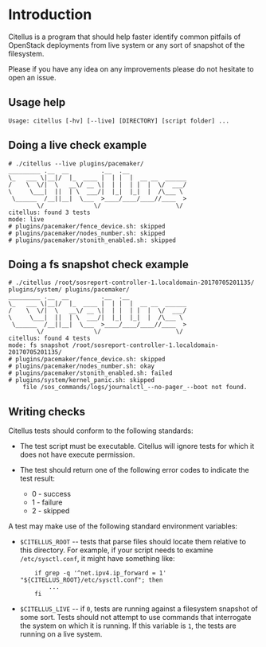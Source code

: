 # Introduction

Citellus is a program that should help faster identify common pitfails of OpenStack deployments from live system or any sort of snapshot of the filesystem.

Please if you have any idea on any improvements please do not hesitate to open an issue.

## Usage help

```
Usage: citellus [-hv] [--live] [DIRECTORY] [script folder] ... 
```

## Doing a live check example

```
# ./citellus --live plugins/pacemaker/
_________ .__  __         .__  .__                
\_   ___ \|__|/  |_  ____ |  | |  |  __ __  ______
/    \  \/|  \   __\/ __ \|  | |  | |  |  \/  ___/
\     \___|  ||  | \  ___/|  |_|  |_|  |  /\___ \ 
 \______  /__||__|  \___  >____/____/____//____  >
        \/              \/                     \/ 
citellus: found 3 tests
mode: live
# plugins/pacemaker/fence_device.sh: skipped 
# plugins/pacemaker/nodes_number.sh: skipped 
# plugins/pacemaker/stonith_enabled.sh: skipped 
```

## Doing a fs snapshot check example

```
# ./citellus /root/sosreport-controller-1.localdomain-20170705201135/ plugins/system/ plugins/pacemaker/
_________ .__  __         .__  .__                
\_   ___ \|__|/  |_  ____ |  | |  |  __ __  ______
/    \  \/|  \   __\/ __ \|  | |  | |  |  \/  ___/
\     \___|  ||  | \  ___/|  |_|  |_|  |  /\___ \ 
 \______  /__||__|  \___  >____/____/____//____  >
        \/              \/                     \/ 
citellus: found 4 tests
mode: fs snapshot /root/sosreport-controller-1.localdomain-20170705201135/
# plugins/pacemaker/fence_device.sh: skipped 
# plugins/pacemaker/nodes_number.sh: okay 
# plugins/pacemaker/stonith_enabled.sh: failed 
# plugins/system/kernel_panic.sh: skipped 
    file /sos_commands/logs/journalctl_--no-pager_--boot not found.
```

## Writing checks

Citellus tests should conform to the following standards:

- The test script must be executable. Citellus will ignore tests for
  which it does not have execute permission.

- The test should return one of the following error codes to indicate
  the test result:

    - 0 - success
    - 1 - failure
    - 2 - skipped

A test may make use of the following standard environment variables:

- `$CITELLUS_ROOT` -- tests that parse files should locate them
  relative to this directory.  For example, if your script needs to
  examine `/etc/sysctl.conf`, it might have something like:

          if grep -q '^net.ipv4.ip_forward = 1' "${CITELLUS_ROOT}/etc/sysctl.conf"; then
              ...
          fi
- `$CITELLUS_LIVE` -- if `0`, tests are running against a filesystem
  snapshot of some sort.  Tests should not attempt to use commands
  that interrogate the system on which it is running.  If this
  variable is `1`, the tests are running on a live system.
